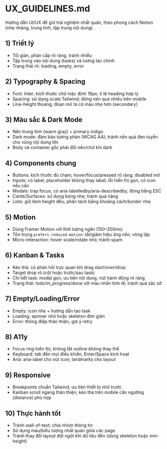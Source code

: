 # UX_GUIDELINES.md

Hướng dẫn UI/UX để giữ trải nghiệm nhất quán, theo phong cách Notion (nhẹ nhàng, trung tính, tập trung nội dung).

## 1) Triết lý
- Tối giản, phân cấp rõ ràng, tránh nhiễu
- Tập trung vào nội dung (tasks) và tương tác chính
- Trạng thái rõ: loading, empty, error

## 2) Typography & Spacing
- Font: Inter; kích thước chữ mặc định 16px; tỉ lệ heading hợp lý
- Spacing: sử dụng scale Tailwind; đừng nén quá nhiều trên mobile
- Line-height thoáng; đoạn mô tả có màu nhẹ hơn (secondary)

## 3) Màu sắc & Dark Mode
- Nền trung tính (warm gray) + primary indigo
- Dark mode: đảm bảo tương phản (WCAG AA); tránh nền quá đen tuyền cho vùng nội dung lớn
- Body và container gốc phải đổi nền/chữ khi dark

## 4) Components chung
- Buttons: kích thước đủ chạm; hover/focus/pressed rõ ràng; disabled mờ
- Inputs: có label, placeholder không thay label; lỗi hiển thị gọn, có icon nếu cần
- Modals: trap focus, có aria-labelledby/aria-describedby; đóng bằng ESC
- Cards/Surfaces: sử dụng bóng nhẹ; tránh quá nặng
- Lists: giữ item height đều; phân tách bằng khoảng cách/border nhẹ

## 5) Motion
- Dùng Framer Motion với thời lượng ngắn (150–250ms)
- Tôn trọng `prefers-reduced-motion`: tắt/giảm hiệu ứng nền, vòng lặp
- Micro-interaction: hover scale/rotate nhỏ; tránh spam

## 6) Kanban & Tasks
- Kéo thả: có phản hồi trực quan khi drag start/over/drop
- Target drop rõ (cột hoặc trước/sau task)
- Chi tiết task: modal gọn, ưu tiên nội dung, nút hành động rõ ràng
- Trạng thái: todo/in_progress/done với màu nhấn tinh tế; tránh quá sặc sỡ

## 7) Empty/Loading/Error
- Empty: icon nhẹ + hướng dẫn tạo task
- Loading: spinner nhỏ hoặc skeleton đơn giản
- Error: thông điệp thân thiện, gợi ý retry

## 8) A11y
- Focus ring hiển thị; không tắt outline không thay thế
- Keyboard: tab đến mọi điều khiển, Enter/Space kích hoạt
- Aria: aria-label cho nút icon; landmarks cho layout

## 9) Responsive
- Breakpoints chuẩn Tailwind; ưu tiên thiết bị nhỏ trước
- Kanban scroll ngang thân thiện; kéo thả trên mobile cần ngưỡng (distance) phù hợp

## 10) Thực hành tốt
- Tránh wall-of-text; chia nhóm thông tin
- Sử dụng màu/biểu tượng nhất quán giữa các page
- Tránh thay đổi layout đột ngột khi dữ liệu đến (dùng skeleton hoặc min-height)
